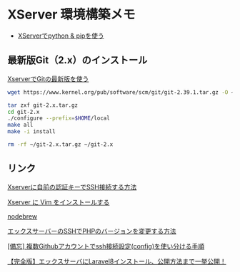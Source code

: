 # XServer 環境構築メモ

- [XServerでpython & pipを使う](./python.md)

## 最新版Git（2.x）のインストール

[XserverでGitの最新版を使う](https://itexplorer.hateblo.jp/entry/20170624-use-latest-git-on-xserver)

```bash
wget https://www.kernel.org/pub/software/scm/git/git-2.39.1.tar.gz -O ~/git-2.x.tar.gz
```

```bash
tar zxf git-2.x.tar.gz
cd git-2.x
./configure --prefix=$HOME/local
make all
make -i install
```

```bash
rm -rf ~/git-2.x.tar.gz ~/git-2.x
```

## リンク

[Xserverに自前の認証キーでSSH接続する方法](https://hiro8blog.com/connect-to-xserver-by-ssh/)  

[Xserver に Vim をインストールする](https://ityorozu.net/itblog-xserver-vim/)  

[nodebrew](https://github.com/hokaccha/nodebrew)  

[エックスサーバーのSSHでPHPのバージョンを変更する方法](https://minory.org/xserver-ssh-php7.html)  

[[備忘] 複数Githubアカウントでssh接続設定(config)を使い分ける手順](https://qiita.com/yampy/items/24638156abd383e08758)  

[【完全版】エックスサーバにLaravel8インストール、公開方法まで一挙公開！](https://reffect.co.jp/laravel/xserver-laravel8#Laravel)  
